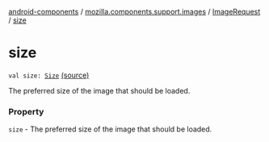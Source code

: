 [android-components](../../index.md) / [mozilla.components.support.images](../index.md) / [ImageRequest](index.md) / [size](./size.md)

# size

`val size: `[`Size`](-size/index.md) [(source)](https://github.com/mozilla-mobile/android-components/blob/master/components/support/images/src/main/java/mozilla/components/support/images/ImageRequest.kt#L17)

The preferred size of the image that should be loaded.

### Property

`size` - The preferred size of the image that should be loaded.